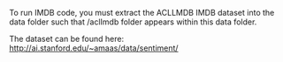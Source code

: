 To run IMDB code, you must extract the ACLLMDB IMDB dataset into the data folder such that /aclImdb folder appears within this data folder.

The dataset can be found here: http://ai.stanford.edu/~amaas/data/sentiment/ 
